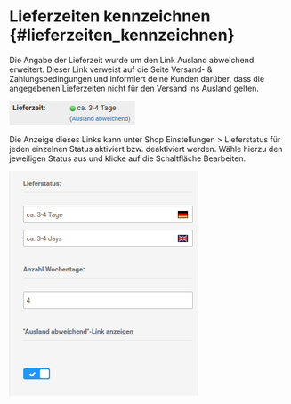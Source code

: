 # Lieferzeiten kennzeichnen {#lieferzeiten_kennzeichnen}

Die Angabe der Lieferzeit wurde um den Link Ausland abweichend erweitert. Dieser Link verweist auf die Seite Versand- & Zahlungsbedingungen und informiert deine Kunden darüber, dass die angegebenen Lieferzeiten nicht für den Versand ins Ausland gelten.

![](Bilder/Abb036_AnzeigeDerLieferzeitInDerArtikel_Detailansicht.PNG "Anzeige der Lieferzeit in der Artikel-Detailansicht")

Die Anzeige dieses Links kann unter Shop Einstellungen \> Lieferstatus für jeden einzelnen Status aktiviert bzw. deaktiviert werden. Wähle hierzu den jeweiligen Status aus und klicke auf die Schaltfläche Bearbeiten.

![](Bilder/Abb037_EinstellenDesLinksAuslandAbweichend.PNG "Einstellen des Links Ausland abweichend")



